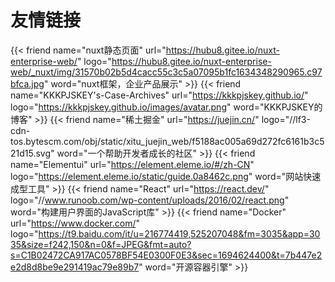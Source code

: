 # 友情链接


{{< friend name="nuxt静态页面" url="https://hubu8.gitee.io/nuxt-enterprise-web/" logo="https://hubu8.gitee.io/nuxt-enterprise-web/_nuxt/img/31570b02b5d4cacc55c3c5a07095b1fc1634348290965.c97bfca.jpg" word="nuxt框架，企业产品展示" >}}
{{< friend name="KKKPJSKEY's-Case-Archives" url="https://kkkpjskey.github.io/" logo="https://kkkpjskey.github.io/images/avatar.png" word="KKKPJSKEY的博客" >}}
{{< friend name="稀土掘金" url="https://juejin.cn/" logo="//lf3-cdn-tos.bytescm.com/obj/static/xitu_juejin_web/f5188ac005a69d272fc6161b3c521d15.svg" word="一个帮助开发者成长的社区" >}}
{{< friend name="Elementui" url="https://element.eleme.io/#/zh-CN" logo="https://element.eleme.io/static/guide.0a8462c.png" word="网站快速成型工具" >}}
{{< friend name="React" url="https://react.dev/" logo="//www.runoob.com/wp-content/uploads/2016/02/react.png" word="构建用户界面的JavaScript库" >}}
{{< friend name="Docker" url="https://www.docker.com/" logo="https://t9.baidu.com/it/u=216774419,525207048&fm=3035&app=3035&size=f242,150&n=0&f=JPEG&fmt=auto?s=C1B02472CA917AC0578BF54E0300F0E3&sec=1694624400&t=7b447e2e2d8d8be9e291419ac79e89b7" word="开源容器引擎" >}}

